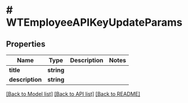 # # WTEmployeeAPIKeyUpdateParams

## Properties

Name | Type | Description | Notes
------------ | ------------- | ------------- | -------------
**title** | **string** |  |
**description** | **string** |  |

[[Back to Model list]](../../README.md#models) [[Back to API list]](../../README.md#endpoints) [[Back to README]](../../README.md)
